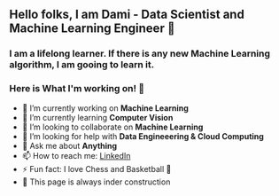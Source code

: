 ## Hello folks, I am Dami - Data Scientist and Machine Learning Engineer 👋

### I am a lifelong learner. If there is any new Machine Learning algorithm, I am gooing to learn it. 

### Here is What I'm working on! 👋

- 🔭   I’m currently working on **Machine Learning**
- 🌱   I’m currently learning **Computer Vision**
- 👯   I’m looking to collaborate on **Machine Learning**
- 🤔   I’m looking for help with **Data Engineeering & Cloud Computing**
- 💬   Ask me about **Anything**
- 📫   How to reach me: [LinkedIn](https://www.linkedin.com/in/damilola-fadele/)
- ⚡   Fun fact: I love Chess and Basketball 🏀
- 🍓   This page is always inder construction

